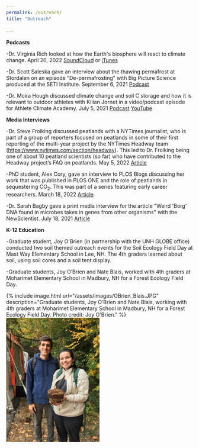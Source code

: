 ```yaml
---
permalink: /outreach/
title: "Outreach"

---
```


**Podcasts**

-Dr. Virginia Rich looked at how the Earth's biosphere will react to climate change. April 20, 2022 <a href="https://soundcloud.com/voices_arts_sciences/virginia-rich" target="_blank" rel="noopener noreferrer">SoundCloud</a> or <a href="https://podcasts.apple.com/us/podcast/virginia-rich-looks-at-how-the-earths-biosphere-will/id1436204139?i=1000558170517" target="_blank" rel="noopener noreferrer">iTunes</a>

-Dr. Scott Saleska gave an interview about the thawing permafrost at Stordalen on an episode “De-permafrosting” with Big Picture Science produced at the SETI Institute. September 6, 2021 <a href="http://bigpicturescience.org/episodes/de-permafrosting" target="_blank" rel="noopener noreferrer">Podcast</a>

-Dr. Moira Hough discussed climate change and soil C storage and how it is relevant to outdoor athletes with Kilian Jornet in a video/podcast episode for Athlete Climate Academy. July 5, 2021 <a href="https://anchor.fm/athlete-climate-academy/episodes/Ep6--Soil-with-Moira-Hough-e12r1fn/a-a5t0il9" target="_blank" rel="noopener noreferrer">Podcast</a> <a href="https://youtu.be/ERJ3stD0KIs" target="_blank" rel="noopener noreferrer">YouTube</a>

**Media Interviews**

-Dr. Steve Frolking discussed peatlands with a NYTimes journalist, who is part of a group of reporters focused on peatlands in some of their first reporting of the multi-year project by the NYTimes Headway team (https://www.nytimes.com/section/headway). This led to Dr. Frolking being one of about 10 peatland scientists (so far) who have contributed to the Headway project’s FAQ on peatlands. May 5, 2022 <a href="https://www.nytimes.com/explain/2022/05/05/headway/peatlands-wetlands-bogs-swamps-fen" target="_blank" rel="noopener noreferrer">Article</a>

-PhD student, Alex Cory, gave an interview to PLOS Blogs discussing her work that was published in PLOS ONE and the role of peatlands in sequestering CO<sub>2</sub>. This was part of a series featuring early career researchers. March 18, 2022 <a href="https://everyone.plos.org/2022/03/18/an-interview-with-biogeochemist-alex-cory/" target="_blank" rel="noopener noreferrer">Article</a>

-Dr. Sarah Bagby gave a print media interview for the article "Weird 'Borg' DNA found in microbes takes in genes from other organisms" with the NewScientist. July 18, 2021 <a href="https://www.newscientist.com/article/2284281-weird-borg-dna-found-in-microbes-takes-in-genes-from-other-organisms/" target="_blank" rel="noopener noreferrer">Article</a>

**K-12 Education**

-Graduate student, Joy O'Brien (in partnership with the UNH GLOBE office) conducted two soil themed outreach events for the Soil Ecology Field Day at Mast Way Elementary School in Lee, NH. The 4th graders learned about soil, using soil cores and a soil tent display.

-Graduate students, Joy O’Brien and Nate Blais, worked with 4th graders at Moharimet Elementary School in Madbury, NH for a Forest Ecology Field Day.

{% include image.html url="/assets/images/OBrien_Blais.JPG"
description="Graduate students, Joy O’Brien and Nate Blais, working with 4th graders at Moharimet Elementary School in Madbury, NH for a Forest Ecology Field Day. Photo credit: Joy O'Brien." %} <img src="/assets/images/OBrien_Blais.JPG" style="width: 50%; height: 50%"/>
